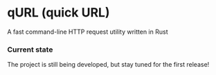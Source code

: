 # qURL (quick URL)

A fast command-line HTTP request utility written in Rust


### Current state

The project is still being developed, but stay tuned for the first release!